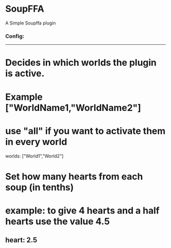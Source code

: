 # SoupFFA
A Simple Soupffa plugin

### Config:
---
# Decides in which worlds the plugin is active.
# Example ["WorldName1,"WorldName2"]
# use "all" if you want to activate them in every world
worlds: ["World1","World2"]

# Set how many hearts from each soup (in tenths)
# example: to give 4 hearts and a half hearts use the value 4.5
heart: 2.5
---
